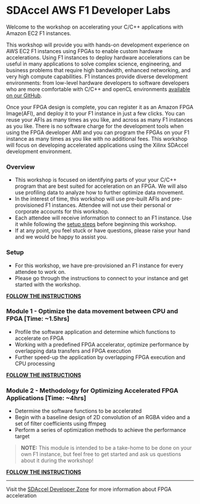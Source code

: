 # SDAccel AWS F1 Developer Labs
Welcome to the workshop on accelerating your C/C++ applications with Amazon EC2 F1 instances.

This workshop will provide you with hands-on development experience on AWS EC2 F1 instances using FPGAs to enable custom hardware accelerations. Using F1 instances to deploy hardware accelerations can be useful in many applications to solve complex science, engineering, and business problems that require high bandwidth, enhanced networking, and very high compute capabilities. F1 instances provide diverse development environments: from low-level hardware developers to software developers who are more comfortable with C/C++ and openCL environments [available on our GitHub](https://github.com/aws/aws-fpga).

Once your FPGA design is complete, you can register it as an Amazon FPGA Image(AFI), and deploy it to your F1 instance in just a few clicks. You can reuse your AFIs as many times as you like, and across as many F1 instances as you like. There is no software charge for the development tools when using the FPGA developer AMI and you can program the FPGAs on your F1 instance as many times as you like with no additional fees.  This workshop will focus on developing accelerated applications using the Xilinx SDAccel development environment.

### Overview
* This workshop is focused on identifying parts of your your C/C++ program that are best suited for acceleration on an FPGA. We will also use profiling data to analyze how to further optimize data movement.
* In the interest of time, this workshop will use pre-built AFIs and pre-provisioned F1 instances. Attendee will not use their personal or corporate accounts for this workshop.
* Each attendee will receive information to connect to an F1 instance. Use it while following the [setup steps](./setup/instructions.md) before beginning this workshop.
* If at any point, you feel stuck or have questions, please raise your hand and we would be happy to assist you.

### Setup
* For this workshop, we have pre-provisioned an F1 instance for every attendee to work on.
* Please go through the instructions to connect to your instance and get started with the workshop.

[**FOLLOW THE INSTRUCTIONS**](./setup/instructions.md)

### Module 1 - Optimize the data movement between CPU and FPGA [Time: ~1.5hrs]
* Profile the software application and determine which functions to accelerate on FPGA
* Working with a predefined FPGA accelerator, optimize performance by overlapping data transfers and FPGA execution
* Further speed-up the application by overlapping FPGA execution and CPU processing

[**FOLLOW THE INSTRUCTIONS**](./modules/module_01/README.md)

### Module 2 - Methodology for Optimizing Accelerated FPGA Applications [Time: ~4hrs]
* Determine the software functions to be accelerated
* Begin with a baseline design of 2D convolution of an RGBA video and a set of filter coefficients using ffmpeg
* Perform a series of optimization methods to achieve the performance target

> **NOTE:** This module is intended to be a take-home to be done on your own F1 instance, but feel free to get started and ask us questions about it during the workshop!
>

[**FOLLOW THE INSTRUCTIONS**](./modules/module_02/README.md)

---------------------------------------

Visit the [SDAccel Developer Zone](https://www.xilinx.com/products/design-tools/software-zone/sdaccel.html) for more information about FPGA acceleration
